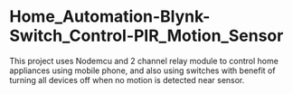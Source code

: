 # Home_Automation-Blynk-Switch_Control-PIR_Motion_Sensor
This project uses Nodemcu and 2 channel relay module to control home appliances using mobile phone, and also using switches with benefit of turning all devices off when no motion is detected near sensor.
